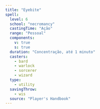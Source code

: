 ```yaml
---
title: "Eyebite"
spell:
  level: 6
  school: "necromancy"
  castingTime: "Ação"
  range: "Pessoal"
  components:
    v: true
    s: true
  duration: "Concentração, até 1 minuto"
  casters:
    - bard
    - warlock
    - sorcerer
    - wizard
  type:
    - utility
  savingThrow:
    - wis
  source: "Player's Handbook"
---
```

